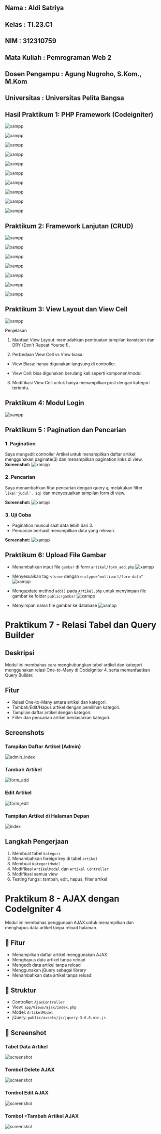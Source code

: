 ## Nama           : Aldi Satriya

## Kelas          : TI.23.C1

## NIM            : 312310759

## Mata Kuliah    : Pemrograman Web 2

## Dosen Pengampu : Agung Nugroho, S.Kom., M.Kom

## Universitas    : Universitas Pelita Bangsa


## Hasil Praktikum 1: PHP Framework (Codeigniter)
![xampp](img/xampp.png)

![xampp](img/intl.png)

![xampp](img/1.png)

![xampp](img/2.png)

![xampp](img/3.png)

![xampp](img/4.png)

![xampp](img/5.png)

![xampp](img/6.png)

![xampp](img/7.png)

![xampp](img/8.png)

## Praktikum 2: Framework Lanjutan (CRUD)

![xampp](img/9.png)

![xampp](img/10.png)

![xampp](img/11.png)

![xampp](img/12.png)

![xampp](img/13.png)

![xampp](img/14.png)

![xampp](img/15.png)

## Praktikum 3: View Layout dan View Cell

![xampp](img/16.png)



Penjelasan

1. Manfaat View Layout: memudahkan pembuatan tampilan konsisten dan DRY (Don't Repeat Yourself).

2. Perbedaan View Cell vs View biasa:

  - View Biasa: hanya digunakan langsung di controller.

  - View Cell: bisa digunakan berulang kali seperti komponen/modul.

3. Modifikasi View Cell untuk hanya menampilkan post dengan kategori tertentu.


## Praktikum 4: Modul Login

![xampp](img/Login.png)

## Praktikum 5 : Pagination dan Pencarian
### 1. Pagination
Saya mengedit controller Artikel untuk menampilkan daftar artikel menggunakan paginate(3) dan menampilkan pagination links di view.
**Screenshot:**
![xampp](img/pagination.png)
### 2. Pencarian
Saya menambahkan fitur pencarian dengan query `q`, melakukan filter `like('judul', $q)` dan menyesuaikan tampilan form di view.

**Screenshot:**
![xampp](img/search.png)

### 3. Uji Coba
- Pagination muncul saat data lebih dari 3.
- Pencarian berhasil menampilkan data yang relevan.

**Screenshot:**
![xampp](img/hasil-cari.png)

## Praktikum 6: Upload File Gambar
- Menambahkan input file `gambar` di form `artikel/form_add.php`
![xampp](img/input_file.png)

- Menyesuaikan tag `<form>` dengan `enctype="multipart/form-data"`
![xampp](img/Choose-File.png)  

- Mengupdate method `add()` pada `Artikel.php` untuk menyimpan file gambar ke folder `public/gambar`
![xampp](img/simpan_php.png)

- Menyimpan nama file gambar ke database
![xampp](img/hasil.png)

# Praktikum 7 - Relasi Tabel dan Query Builder

## Deskripsi
Modul ini membahas cara menghubungkan tabel artikel dan kategori menggunakan relasi One-to-Many di CodeIgniter 4, serta memanfaatkan Query Builder.

## Fitur
- Relasi One-to-Many antara artikel dan kategori.
- Tambah/Edit/Hapus artikel dengan pemilihan kategori.
- Tampilan daftar artikel dengan kategori.
- Filter dan pencarian artikel berdasarkan kategori.

## Screenshots
### Tampilan Daftar Artikel (Admin)
![admin_index](img/admin_index.png)

### Tambah Artikel
![form_add](img/form_add.png)

### Edit Artikel
![form_edit](img/form_edit.png)

### Tampilan Artikel di Halaman Depan
![index](img/index.png)

## Langkah Pengerjaan
1. Membuat tabel `kategori`
2. Menambahkan foreign key di tabel `artikel`
3. Membuat `KategoriModel`
4. Modifikasi `ArtikelModel` dan `Artikel Controller`
5. Modifikasi semua view
6. Testing fungsi: tambah, edit, hapus, filter artikel


# Praktikum 8 - AJAX dengan CodeIgniter 4

Modul ini membahas penggunaan AJAX untuk menampilkan dan menghapus data artikel tanpa reload halaman.

## 🚀 Fitur
- Menampilkan daftar artikel menggunakan AJAX
- Menghapus data artikel tanpa reload
- Mengedit data artikel tanpa reload
- Menggunakan jQuery sebagai library
- Menambahkan data artikel tanpa reload

## 📁 Struktur
- Controller: `AjaxController`
- View: `app/Views/ajax/index.php`
- Model: `ArtikelModel`
- jQuery: `public/assets/js/jquery-3.6.0.min.js`

## 📸 Screenshot
### Tabel Data Artikel
![screenshot](img/ajax_table.png)

### Tombol Delete AJAX
![screenshot](img/delete_ajax.png)

### Tombol Edit AJAX
![screenshot](img/edit.png)

### Tombol +Tambah Artikel AJAX
![screenshot](img/+TambahArtikel.png)